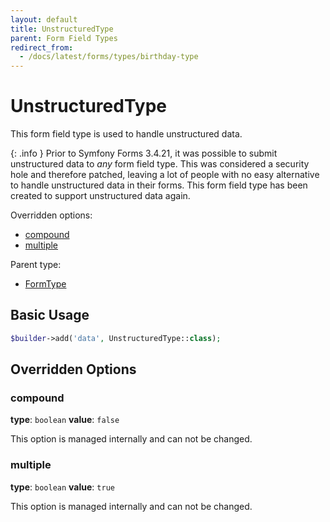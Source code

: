 ```yaml
---
layout: default
title: UnstructuredType
parent: Form Field Types
redirect_from:
  - /docs/latest/forms/types/birthday-type
---
```


# UnstructuredType

This form field type is used to handle unstructured data.

{: .info }
Prior to Symfony Forms 3.4.21, it was possible to submit unstructured data to *any* form field type.
This was considered a security hole and therefore patched, leaving a lot of people with no easy
alternative to handle unstructured data in their forms. This form field type has been created to
support unstructured data again.

Overridden options:

* [compound](#compound)
* [multiple](#multiple)

Parent type:

* [FormType](http://symfony.com/doc/5.3/reference/forms/types/form.html)

## Basic Usage

```php
$builder->add('data', UnstructuredType::class);
```

## Overridden Options

### compound

**type**: `boolean` **value**: `false`

This option is managed internally and can not be changed.

### multiple

**type**: `boolean` **value**: `true`

This option is managed internally and can not be changed.
